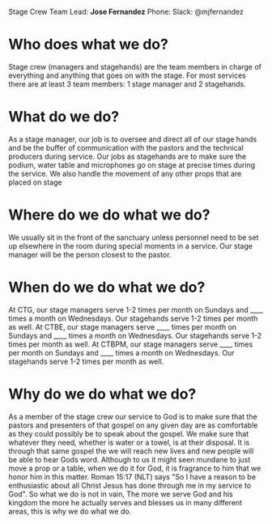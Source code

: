 <!-- TITLE: Who, what, where, when, and why? -->
<!-- SUBTITLE: ADD A DESCRIPTION HERE (I CANT THINK NOW) -->

Stage Crew Team Lead:
**Jose Fernandez**
Phone: 
Slack: @mjfernandez
# Who does what we do?
Stage crew (managers and stagehands) are the team members in charge of everything and anything that goes on with the stage. For most services there are at least 3 team members: 1 stage manager and 2 stagehands.
# What do we do?
As a stage manager, our job is to oversee and direct all of our stage hands and be the buffer of communication with the pastors and the technical producers during service.
Our jobs as stagehands are to make sure the podium, water table and microphones go on stage at precise times during the service. We also handle the movement of any other props that are placed on stage
# Where do we do what we do?
We usually sit in the front of the sanctuary unless personnel need to be set up elsewhere in the room during special moments in a service.  Our stage manager will be the person closest to the pastor. 
# When do we do what we do?
At CTG, our stage managers serve 1-2 times per month on Sundays and ____ times a month on Wednesdays.  Our stagehands serve 1-2 times per month as well. 
At CTBE, our stage managers serve ____ times per month on Sundays and ____ times a month on Wednesdays.  Our stagehands serve 1-2 times per month as well. 
At CTBPM, our stage managers serve ____ times per month on Sundays and ____ times a month on Wednesdays.  Our stagehands serve 1-2 times per month as well. 
# Why do we do what we do?
As a member of the stage crew our service to God is to make sure that the pastors and presenters of that gospel on any given day are as comfortable as they could possibly be to speak about the gospel.  We make sure that whatever they need, whether is water or a towel, is at their disposal.  It is through that same gospel the we will reach new lives and new people will be able to hear Gods word.  Although to us it might seen mundane to just move a prop or a table, when we do it for God, it is fragrance to him that we honor him in this matter.  Roman 15:17 (NLT) says "So I have a reason to be enthusiastic about all Christ Jesus has done through me in my service to God".  So what we do is not in vain, The more we serve God and his kingdom the more he actually serves and blesses us in many different areas, this is why we do what we do.
